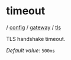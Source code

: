 # timeout

/ [config](/reference/server-config/index.md) / [gateway](/reference/server-config/config/gateway/index.md) / [tls](/reference/server-config/config/gateway/tls/index.md) 

TLS handshake timeout.

*Default value*: `500ms`
